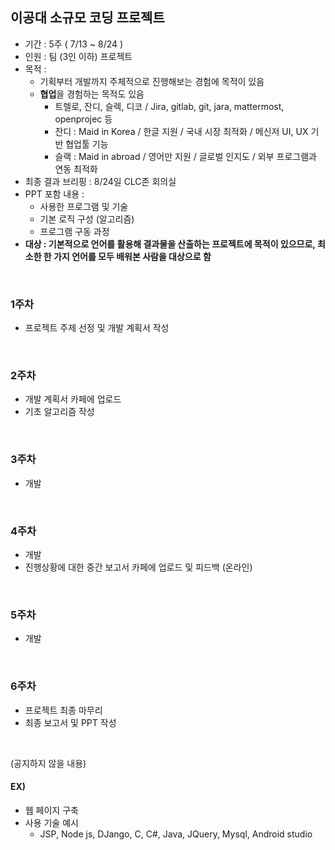 ## 이공대 소규모 코딩 프로젝트

* 기간 : 5주 ( 7/13 ~ 8/24 )
* 인원 : 팀 (3인 이하) 프로젝트
* 목적 :
  * 기획부터 개발까지 주체적으로 진행해보는 경험에 목적이 있음
  * **협업**을 경험하는 목적도 있음
    * 트렐로, 잔디, 슬렉, 디코 / Jira, gitlab, git, jara, mattermost, openprojec 등
    * 잔디 : Maid in Korea / 한글 지원 / 국내 시장 최적화 / 메신저 UI, UX 기반 협업툴 기능
    * 슬랙 : Maid in abroad / 영어만 지원 / 글로벌 인지도 / 외부 프로그램과 연동 최적화
* 최종 결과 브리핑 : 8/24일 CLC존 회의실
* PPT 포함 내용 :
  * 사용한 프로그램 및 기술
  * 기본 로직 구성 (알고리즘)
  * 프로그램 구동 과정
* **대상 : 기본적으로 언어를 활용해 결과물을 산출하는 프로젝트에 목적이 있으므로, 최소한 한 가지 언어를 모두 배워본 사람을 대상으로 함**

<br/>

### 1주차

* 프로젝트 주제 선정 및 개발 계획서 작성

<br/>

### 2주차

* 개발 계획서 카페에 업로드
* 기초 알고리즘 작성

<br/>

### 3주차

- 개발

<br/>

### 4주차

* 개발
* 진행상황에 대한 중간 보고서 카페에 업로드 및 피드백 (온라인)

<br/>

### 5주차

* 개발

<br/>

### 6주차

* 프로젝트 최종 마무리
* 최종 보고서 및 PPT 작성 

<br/>



(공지하지 않을 내용)

#### EX)

* 웹 페이지 구축
* 사용 기술 예시
  * JSP, Node js, DJango, C, C#, Java, JQuery, Mysql, Android studio